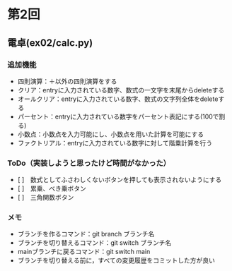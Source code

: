 # 第2回
## 電卓(ex02/calc.py)
### 追加機能
- 四則演算：＋以外の四則演算をする
- クリア：entryに入力されている数字、数式の一文字を末尾からdeleteする
- オールクリア：entryに入力されている数字、数式の文字列全体をdeleteする
- パーセント：entryに入力されている数字をパーセント表記にする(100で割る)
- 小数点：小数点を入力可能にし、小数点を用いた計算を可能にする
- ファクトリアル：entryに入力されている数字に対して階乗計算を行う

### ToDo（実装しようと思ったけど時間がなかった）
- [ ]　数式としてふさわしくないボタンを押しても表示されないようにする
- [ ]　累乗、べき乗ボタン
- [ ]　三角関数ボタン

### メモ
- ブランチを作るコマンド：git branch ブランチ名
- ブランチを切り替えるコマンド：git switch ブランチ名
- mainブランチに戻るコマンド：git switch main
- ブランチを切り替える前に，すべての変更履歴をコミットした方が良い